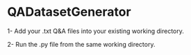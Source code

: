# QADatasetGenerator

1- Add your .txt Q&A files into your existing working directory.


2- Run the .py file from the same working directory.
